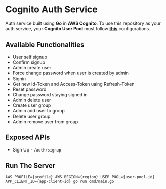 # Cognito Auth Service
Auth service built using **Go** in **AWS Cognito**. To use this repository as your auth service, your **Cognito User Pool** must follow [**this**](https://github.com/MhmdRyhn/aws-cognito-iac) configurations.


## Available Functionalities
- User self signup
- Confirm signup
- Admin create user
- Force change password when user is created by admin
- Signin
- Get new Id-Token and Access-Token uaing Refresh-Token
- Reset password
- Change password staying signed in
- Admin delete user
- Create user group
- Admin add user to group
- Delete user group
- Admin remove user from group


## Exposed APIs
- Sign Up - `/auth/signup`


## Run The Server
``` shell script
AWS_PROFILE={profile} AWS_REGION={region} USER_POOL={user-pool-id} APP_CLIENT_ID={app-client-id} go run cmd/main.go
```
